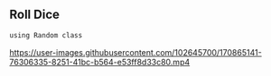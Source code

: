## Roll Dice

```bash
using Random class
```

https://user-images.githubusercontent.com/102645700/170865141-76306335-8251-41bc-b564-e53ff8d33c80.mp4
